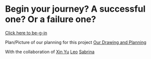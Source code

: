 # Begin your journey? A successful one? Or a failure one?

[Click here to be-g-in](https://xinyuc8645.github.io/sep10-isekai-d-into-fantasy-world/start.html)

Plan/Picture of our planning for this project
[Our Drawing and Planning](https://docs.google.com/drawings/d/1555FU168n4N28vml-cbixX7-OelLUawSYsdOMAVmDrA/edit)


With the collaboration of [Xin Yu](https://github.com/xinyuc8645) [Leo](https://github.com/leolin2351) [Sabrina](https://github.com/sabrinar8811)
